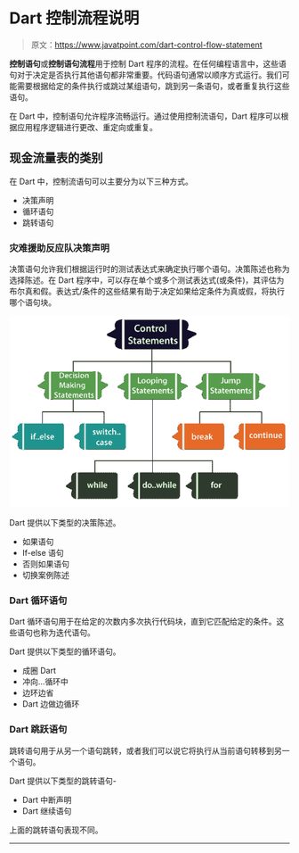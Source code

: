 # Dart 控制流程说明

> 原文：<https://www.javatpoint.com/dart-control-flow-statement>

**控制语句**或**控制语句流程**用于控制 Dart 程序的流程。在任何编程语言中，这些语句对于决定是否执行其他语句都非常重要。代码语句通常以顺序方式运行。我们可能需要根据给定的条件执行或跳过某组语句，跳到另一条语句，或者重复执行这些语句。

在 Dart 中，控制语句允许程序流畅运行。通过使用控制流语句，Dart 程序可以根据应用程序逻辑进行更改、重定向或重复。

## 现金流量表的类别

在 Dart 中，控制流语句可以主要分为以下三种方式。

*   决策声明
*   循环语句
*   跳转语句

### 灾难援助反应队决策声明

决策语句允许我们根据运行时的测试表达式来确定执行哪个语句。决策陈述也称为选择陈述。在 Dart 程序中，可以存在单个或多个测试表达式(或条件)，其评估为布尔真和假。表达式/条件的这些结果有助于决定如果给定条件为真或假，将执行哪个语句块。

![Dart Control Flow Statement](img/1566ee2311409f75305433e256d0e536.png)

Dart 提供以下类型的决策陈述。

*   如果语句
*   If-else 语句
*   否则如果语句
*   切换案例陈述

### Dart 循环语句

Dart 循环语句用于在给定的次数内多次执行代码块，直到它匹配给定的条件。这些语句也称为迭代语句。

Dart 提供以下类型的循环语句。

*   成圈 Dart
*   冲向…循环中
*   边环边省
*   Dart 边做边循环

### Dart 跳跃语句

跳转语句用于从另一个语句跳转，或者我们可以说它将执行从当前语句转移到另一个语句。

Dart 提供以下类型的跳转语句-

*   Dart 中断声明
*   Dart 继续语句

上面的跳转语句表现不同。

* * *